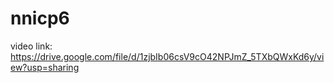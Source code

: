 # nnicp6
video link: https://drive.google.com/file/d/1zjbIb06csV9cO42NPJmZ_5TXbQWxKd6y/view?usp=sharing
